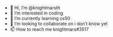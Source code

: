 - 👋 Hi, I’m @knightmarsth
- 👀 I’m interested in coding
- 🌱 I’m currently learning cs50
- 💞️ I’m looking to collaborate on i don't know yet
- 📫 How to reach me knightmars#3517

<!---
knightmarsth/knightmarsth is a ✨ special ✨ repository because its `README.md` (this file) appears on your GitHub profile.
You can click the Preview link to take a look at your changes.
--->
